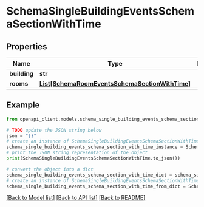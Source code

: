 # SchemaSingleBuildingEventsSchemaSectionWithTime


## Properties

Name | Type | Description | Notes
------------ | ------------- | ------------- | -------------
**building** | **str** |  | [optional] 
**rooms** | [**List[SchemaRoomEventsSchemaSectionWithTime]**](SchemaRoomEventsSchemaSectionWithTime.md) |  | [optional] 

## Example

```python
from openapi_client.models.schema_single_building_events_schema_section_with_time import SchemaSingleBuildingEventsSchemaSectionWithTime

# TODO update the JSON string below
json = "{}"
# create an instance of SchemaSingleBuildingEventsSchemaSectionWithTime from a JSON string
schema_single_building_events_schema_section_with_time_instance = SchemaSingleBuildingEventsSchemaSectionWithTime.from_json(json)
# print the JSON string representation of the object
print(SchemaSingleBuildingEventsSchemaSectionWithTime.to_json())

# convert the object into a dict
schema_single_building_events_schema_section_with_time_dict = schema_single_building_events_schema_section_with_time_instance.to_dict()
# create an instance of SchemaSingleBuildingEventsSchemaSectionWithTime from a dict
schema_single_building_events_schema_section_with_time_from_dict = SchemaSingleBuildingEventsSchemaSectionWithTime.from_dict(schema_single_building_events_schema_section_with_time_dict)
```
[[Back to Model list]](../README.md#documentation-for-models) [[Back to API list]](../README.md#documentation-for-api-endpoints) [[Back to README]](../README.md)


